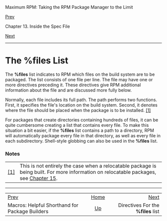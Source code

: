 <div class="NAVHEADER">

Maximum RPM: Taking the RPM Package Manager to the Limit

</div>

[Prev](s1-rpm-inside-macros.html)

Chapter 13. Inside the Spec File

[Next](s1-rpm-inside-files-list-directives.html)

-----

<div class="sect1">

# <span id="s1-rpm-inside-files-list">The **%files** List</span>

The **%files** list indicates to RPM which files on the build system are
to be packaged. The list consists of one file per line. The file may
have one or more directives preceding it. These directives give RPM
additional information about the file and are discussed more fully
below.

Normally, each file includes its full path. The path performs two
functions. First, it specifies the file's location on the build system.
Second, it denotes where the file should be placed when the package is
to be installed. [<span class="footnote">\[1\]</span>](#FTN.AEN8695)

For packages that create directories containing hundreds of files, it
can be quite cumbersome creating a list that contains every file. To
make this situation a bit easier, if the **%files** list contains a path
to a directory, RPM will automatically package every file in that
directory, as well as every file in each subdirectory. Shell-style
globbing can also be used in the **%files** list.

</div>

### Notes

|                                                                              |                                                                                                                                                             |
| ---------------------------------------------------------------------------- | ----------------------------------------------------------------------------------------------------------------------------------------------------------- |
| [<span class="footnote">\[1\]</span>](s1-rpm-inside-files-list.html#AEN8695) | This is not entirely the case when a relocatable package is being built. For more information on relocatable packages, see [Chapter 15](ch-rpm-reloc.html). |

<div class="NAVFOOTER">

-----

|                                                |                          |                                                  |
| :--------------------------------------------- | :----------------------: | -----------------------------------------------: |
| [Prev](s1-rpm-inside-macros.html)              |    [Home](index.html)    | [Next](s1-rpm-inside-files-list-directives.html) |
| Macros: Helpful Shorthand for Package Builders | [Up](ch-rpm-inside.html) |               Directives For the **%files** list |

</div>
